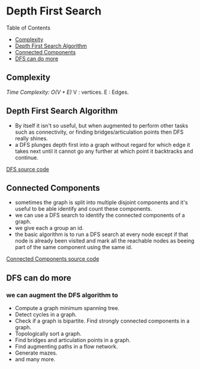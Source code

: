 # Depth First Search

Table of Contents

- [Complexity](#complexity)
- [Depth First Search Algorithm](#depth-first-search-algorithm)
- [Connected Components](#connected-components)
- [DFS can do more](#dfs-can-do-more)

## Complexity

*Time Complexity: $O(V+E)$*
V : vertices.
E : Edges.

## Depth First Search Algorithm

- By itself it isn't so useful, but when augmented to perform other tasks such as connectivity, or finding bridges/articulation points then DFS really shines.
- a DFS plunges depth first into a graph without regard for which edge it takes next until it cannot go any further at which point it backtracks and continue.

[DFS source code](DFS.cpp)

## Connected Components

- sometimes the graph is split into multiple disjoint components and it's useful to be able identify and count these components.
- we can use a DFS search to identify the connected components of a graph.
- we give each a group an id.
- the basic algorithm is to run a DFS search at every node except if that node is already been visited and mark all the reachable nodes as beeing part of the same component using the same id.

[Connected Components source code](ConnectedComponents.cpp)

## DFS can do more

### we can augment the DFS algorithm to

- Compute a graph minimum spanning tree.
- Detect cycles in a graph.
- Check if a graph is bipartite.
Find strongly connected components in a graph.
- Topologically sort a graph.
- Find bridges and articulation points in a graph.
- Find augmenting paths in a flow network.
- Generate mazes.
- and many more.
